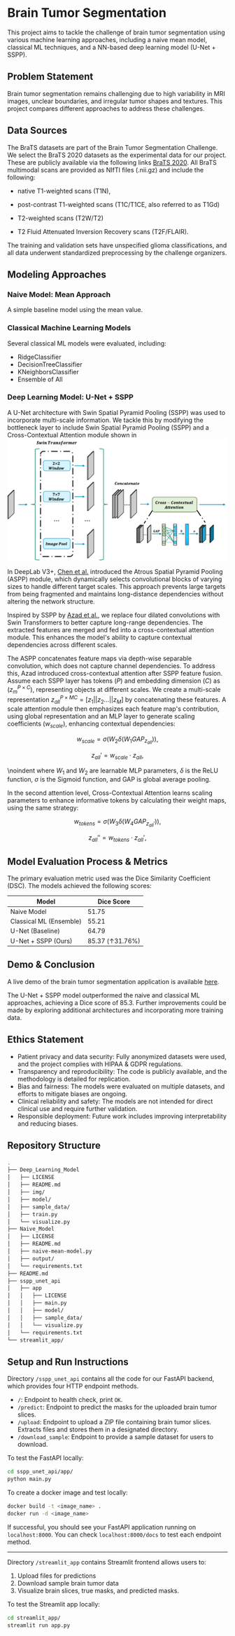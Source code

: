 # Brain Tumor Segmentation

This project aims to tackle the challenge of brain tumor segmentation using various machine learning approaches, including a naive mean model, classical ML techniques, and a NN-based deep learning model (U-Net + SSPP).

## Problem Statement

Brain tumor segmentation remains challenging due to high variability in MRI images, unclear boundaries, and irregular tumor shapes and textures. This project compares different approaches to address these challenges.

## Data Sources

The BraTS datasets are part of the Brain Tumor Segmentation Challenge. We select the BraTS 2020 datasets as the experimental data for our project. These are publicly available via the following links [BraTS 2020](https://www.med.upenn.edu/cbica/brats2020/data.html). All BraTS multimodal scans are provided as NIfTI files (.nii.gz) and include the following: 

- native T1-weighted scans (T1N), 

- post-contrast T1-weighted scans (T1C/T1CE, also referred to as T1Gd)

- T2-weighted scans (T2W/T2)

- T2 Fluid Attenuated Inversion Recovery scans (T2F/FLAIR). 

The training and validation sets have unspecified glioma classifications, and all data underwent standardized preprocessing by the challenge organizers.

## Modeling Approaches

### Naive Model: Mean Approach

A simple baseline model using the mean value.

### Classical Machine Learning Models

Several classical ML models were evaluated, including:
- RidgeClassifier
- DecisionTreeClassifier
- KNeighborsClassifier
- Ensemble of All

### Deep Learning Model: U-Net + SSPP

A U-Net architecture with Swin Spatial Pyramid Pooling (SSPP) was used to incorporate multi-scale information. We tackle this by modifying the bottleneck layer to include Swin Spatial Pyramid Pooling (SSPP) and a Cross-Contextual Attention module shown in ![Figure](https://github.com/WendyWAAAAANG/Medical_Image_Segmentation_APP/blob/ash-reina/img/SSPP.png)

In DeepLab V3+, [Chen et al.](https://arxiv.org/abs/1706.05587) introduced the Atrous Spatial Pyramid Pooling (ASPP) module, which dynamically selects convolutional blocks of varying sizes to handle different target scales. This approach prevents large targets from being fragmented and maintains long-distance dependencies without altering the network structure.

Inspired by SSPP by [Azad et al.](https://arxiv.org/abs/2208.00713), we replace four dilated convolutions with Swin Transformers to better capture long-range dependencies. The extracted features are merged and fed into a cross-contextual attention module. This enhances the model's ability to capture contextual dependencies across different scales.

The ASPP concatenates feature maps via depth-wise separable convolution, which does not capture channel dependencies. To address this, Azad introduced cross-contextual attention after SSPP feature fusion. Assume each SSPP layer has tokens ($P$) and embedding dimension ($C$) as ($z_{m}^{P \times C}$), representing objects at different scales. We create a multi-scale representation $z_{all}^{P \times MC} = [z_1||z_2...||z_M]$ by concatenating these features. A scale attention module then emphasizes each feature map's contribution, using global representation and an MLP layer to generate scaling coefficients ($w_{scale}$), enhancing contextual dependencies:

$$
w_{scale} = \sigma(W_2\delta(W_1GAP_{z_{all}})),
$$

$$
z_{all}' = w_{scale} \cdot z_{all},
$$


\noindent where $W_1$ and $W_2$ are learnable MLP parameters, $\delta$ is the ReLU function, $\sigma$ is the Sigmoid function, and GAP is global average pooling.

In the second attention level, Cross-Contextual Attention learns scaling parameters to enhance informative tokens by calculating their weight maps, using the same strategy:

$$
w_{tokens} = \sigma(W_3\delta(W_4GAP_{z_{all}'})),
$$

$$
z_{all}'' = w_{tokens} \cdot z_{all}',
$$


## Model Evaluation Process & Metrics

The primary evaluation metric used was the Dice Similarity Coefficient (DSC). The models achieved the following scores:

| Model                     | Dice Score |
|---------------------------|------------|
| Naive Model               | 51.75      |
| Classical ML (Ensemble)   | 55.21      | 
| U-Net (Baseline)          | 64.79      |
| U-Net + SSPP (Ours)       | 85.37 (↑31.76%)       |

## Demo & Conclusion

A live demo of the brain tumor segmentation application is available [here](https://www.youtube.com/watch?v=kiEGwjW3Hzk).

The U-Net + SSPP model outperformed the naive and classical ML approaches, achieving a Dice score of 85.3. Further improvements could be made by exploring additional architectures and incorporating more training data.

## Ethics Statement

- Patient privacy and data security: Fully anonymized datasets were used, and the project complies with HIPAA & GDPR regulations.
- Transparency and reproducibility: The code is publicly available, and the methodology is detailed for replication.
- Bias and fairness: The models were evaluated on multiple datasets, and efforts to mitigate biases are ongoing.
- Clinical reliability and safety: The models are not intended for direct clinical use and require further validation.
- Responsible deployment: Future work includes improving interpretability and reducing biases.

## Repository Structure

```sh
.
├── Deep_Learning_Model
│   ├── LICENSE
│   ├── README.md
│   ├── img/
│   ├── model/
│   ├── sample_data/
│   ├── train.py
│   └── visualize.py
├── Naive_Model
│   ├── LICENSE
│   ├── README.md
│   ├── naive-mean-model.py
│   ├── output/
│   └── requirements.txt
├── README.md
├── sspp_unet_api
│   ├── app
│   │   ├── LICENSE
│   │   ├── main.py
│   │   ├── model/
│   │   ├── sample_data/
│   │   └── visualize.py
│   └── requirements.txt
└── streamlit_app/
```

## Setup and Run Instructions
Directory `/sspp_unet_api` contains all the code for our FastAPI backend, which provides four HTTP endpoint methods.

- `/`: Endpoint to health check, print `OK`.
- `/predict`: Endpoint to predict the masks for the uploaded brain tumor slices.
- `/upload`: Endpoint to upload a ZIP file containing brain tumor slices. Extracts files and stores them in a designated directory.
- `/download_sample`: Endpoint to provide a sample dataset for users to download.

To test the FastAPI locally:
```sh
cd sspp_unet_api/app/
python main.py
```

To create a docker image and test locally:
```sh
docker build -t <image_name> .
docker run -d <image_name>
```

If successful, you should see your FastAPI application running on `localhost:8000`. You can check `localhost:8000/docs` to test each endpoint method.

--- 

Directory `/streamlit_app` contains Streamlit frontend allows users to: 
1. Upload files for predictions 
2. Download sample brain tumor data 
3. Visualize brain slices, true masks, and predicted masks.

To test the Streamlit app locally:
```sh
cd streamlit_app/
streamlit run app.py
```
